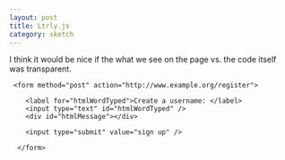 ```yaml
---
layout: post
title: Ltrly.js
category: sketch
---
```


I think it would be nice if the what we see on the page vs. the code itself was transparent.

<div class="pageWithin">

     <form method="post" action="http://www.example.org/register">

        <label for="htmlWordTyped">Create a username: </label>
        <input type="text" id="htmlWordTyped" />
        <div id="htmlMessage"></div>

        <input type="submit" value="sign up" />

      </form>


</div>


<script src="../../js/transparentEvent.js"></script>



